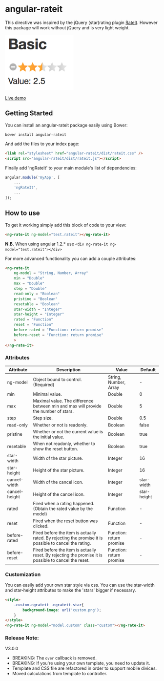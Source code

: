 # angular-rateit

This directive was inspired by the jQuery (star)rating plugin [RateIt](http://rateit.codeplex.com/).
However this package will work without jQuery and is very light weight.

![ng-rate-it](ng-rate-it.png?raw=true)

[Live demo](http://akempes.github.io/angular-rateit/)

## Getting Started

You can install an angular-rateit package easily using Bower:

```shell
bower install angular-rateit
```

And add the files to your index page:

```html
<link rel="stylesheet" href="angular-rateit/dist/rateit.css" />
<script src="angular-rateit/dist/rateit.js"></script>
```

Finally add 'ngRateIt' to your main module's list of dependencies:

```js
angular.module('myApp', [
	...
    'ngRateIt',
    ...
]);
```

## How to use

To get it working simply add this block of code to your view:

```html
<ng-rate-it ng-model="test.rateit"></ng-rate-it>
```
**N.B.** When using angular 1.2.* use `<div ng-rate-it ng-model="test.rateit"></div>`

For more advanced functionality you can add a couple attributes:

```html
<ng-rate-it 
	ng-model = "String, Number, Array"
	min = "Double"
	max = "Double"
	step = "Double"
	read-only = "Boolean"
	pristine = "Boolean"
	resetable = "Boolean"
	star-width = "Integer"
	star-height = "Integer"
	rated = "Function"
	reset = "Function"
	before-rated = "Function: return promise"
	before-reset = "Function: return promise"
	>
</ng-rate-it>
```

### Attributes

| Attribute | Description | Value | Default |
|---|---|---|---|
| ng-model     	| Object bound to control. (Required) | String, Number, Array | - |
| min          	| Minimal value. | Double | 0 |
| max          	| Maximal value. The difference between min and max will provide the number of stars. | Double | 5 |
| step         	| Step size. | Double | 0.5 |
| read-only    	| Whether or not is readonly. | Boolean | false |
| pristine     	| Whether or not the current value is the initial value. | Boolean | true |
| resetable    	| When not readonly, whether to show the reset button. | Boolean | true |
| star-width   	| Width of the star picture. | Integer | 16 |
| star-height  	| Height of the star picture. | Integer | 16 |
| cancel-width  | Width of the cancel icon. | Integer | star-width |
| cancel-height | Height of the cancel icon. | Integer | star-height |
| rated        	| Fired when a rating happened. (Obtain the rated value by the model) | Function | - |
| reset        	| Fired when the reset button was clicked. | Function | - |
| before-rated 	| Fired before the item is actually rated. By rejecting the promise it is possible to cancel the rating. | Function: return promise | - |
| before-reset 	| Fired before the item is actually reset. By rejecting the promise it is possible to cancel the reset. | Function: return promise | - |


### Customization

You can easily add your own star style via css. You can use the star-width and star-height attributes to make the 'stars' bigger if necessary.

```html
<style>
	.custom.ngrateit .ngrateit-star{
		background-image: url('custom.png');
	}
</style>
<ng-rate-it ng-model="model.custom" class="custom"></ng-rate-it>
```

### Release Note:

V3.0.0

* BREAKING: The `over` callback is removed.
* BREAKING: If you're using your own template, you need to update it.
* Template and CSS file are refactored in order to support mobile divices.
* Moved calculations from template to controller.